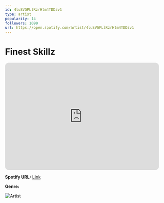 ```yaml
---
id: 4luSVGPLlRzrHtm4TDDzv1
type: artist
popularity: 14
followers: 1099
url: https://open.spotify.com/artist/4luSVGPLlRzrHtm4TDDzv1
---
```

# Finest Skillz

<iframe style="border-radius:12px" src="https://open.spotify.com/embed/artist/4luSVGPLlRzrHtm4TDDzv1" width="100%" height="352" frameBorder="0" allowfullscreen="" allow="autoplay; clipboard-write; encrypted-media; fullscreen; picture-in-picture" loading="lazy"></iframe>

**Spotify URL:** [Link](https://open.spotify.com/artist/4luSVGPLlRzrHtm4TDDzv1)

**Genre:** 

![Artist](https://i.scdn.co/image/ab6761610000e5eb80c2698e6b6638e3688ec44c)
